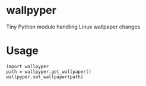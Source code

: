 wallpyper
=========

Tiny Python module handling Linux wallpaper changes

Usage
=====

```
import wallpyper
path = wallpyper.get_wallpaper()
wallpyper.set_wallpaper(path)
```
